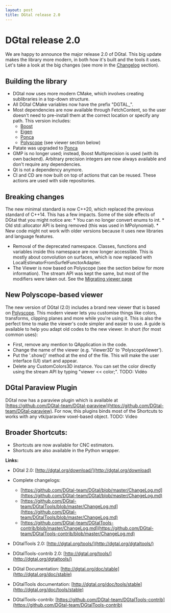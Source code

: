 ```yaml
---
layout: post
title: DGtal release 2.0
---
```



# DGtal release 2.0
We are happy to announce the major release 2.0 of DGtal. This big update makes the library more modern, in both how it's built and the tools it uses. Let's take a look at the big changes (see more in the [Changelog]() section).
## Building the library
* DGtal now uses more modern CMake, which involves creating sublibraries in a top-down structure.
* All DGtal CMake variables now have the prefix "DGTAL_".
* Most dependencies are now available through FetchContent, so the user doesn't need to pre-install them at the correct location or specify any path. This version includes:
  * [Boost](https://www.boost.org/)
  * [Eigen](https://eigen.tuxfamily.org/index.php?title=Main_Page)
  * [Ponca](https://poncateam.github.io/ponca/index.html)
  * [Polyscope](https://polyscope.run/) (see viewer section below)
* Patate was upgraded to [Ponca](https://poncateam.github.io/ponca/index.html)
* GMP is no longer used; instead, Boost Multiprecision is used (with its own backend). Arbitrary precision integers are now always available and don't require any dependencies.
* Qt is not a dependency anymore.
* CI and CD are now built on top of actions that can be reused. These actions are used with side repositories.
## Breaking changes
The new minimal standard is now C++20, which replaced the previous standard of C++14. This has a few impacts. Some of the side effects of DGtal that you might notice are:
    * You can no longer convert enums to int.
    * Old std::allocator API is being removed (this was used in MPolynomial).
    * New code might not work with older versions because it uses new libraries and language features.
* Removal of the deprecated namespace. Classes, functions and variables inside this namespace are now longer accessible. This is mostly about convolution on surfaces, which is now replaced with LocalEstimatorFromSurfelFunctorAdapter.
* The Viewer is now based on Polyscope (see the section below for more information). The stream API was kept the same, but most of the modifiers were taken out. See the [Migrating viewer page]()
## New Polyscope-based viewer
The new version of DGtal (2.0) includes a brand new viewer that is based on [Polyscope](https://polyscope.run/). This modern viewer lets you customise things like colors, transforms, clipping planes and more while you're using it. This is also the perfect time to make the viewer's code simpler and easier to use. A guide is available to help you adapt old codes to the new viewer. In short (for most common uses):
* First, remove any mention to QApplication in the code.
* Change the name of the viewer (e.g. 'Viewer3D' to 'PolyscopeViewer').
* Put the '.show()' method at the end of the file. This will make the user interface (UI) start and appear.
* Delete any CustomColors3D instance. You can set the color directly using the stream API by typing "viewer << color;".
TODO: Vidéo
## DGtal Paraview Plugin
DGtal now has a paraview plugin which is available at [https://github.com/DGtal-team/DGtal-paraview](https://github.com/DGtal-team/DGtal-paraview). For now, this plugins binds most of the Shortcuts to works with any vtk/paraview voxel-based object.
TODO: Video
## Broader Shortcuts:
* Shortcuts are now available for CNC estimators.
* Shortcuts are also available in the Python wrapper.




**Links:**

  * DGtal 2.0: [http://dgtal.org/download/](http://dgtal.org/download)
  * Complete changelogs:
      * [https://github.com/DGtal-team/DGtal/blob/master/ChangeLog.md](https://github.com/DGtal-team/DGtal/blob/master/ChangeLog.md)
      * [https://github.com/DGtal-team/DGtalTools/blob/master/ChangeLog.md](https://github.com/DGtal-team/DGtalTools/blob/master/ChangeLog.md)
      * [https://github.com/DGtal-team/DGtalTools-contrib/blob/master/ChangeLog.md](https://github.com/DGtal-team/DGtalTools-contrib/blob/master/ChangeLog.md)

  * DGtalTools 2.0: [http://dgtal.org/tools/](http://dgtal.org/dgtaltools/)
  * DGtalTools-contrib 2.0: [http://dgtal.org/tools/](http://dgtal.org/dgtaltools/)
  * DGtal Documentation: [http://dgtal.org/doc/stable](http://dgtal.org/doc/stable)
  * DGtalTools documentation:  [http://dgtal.org/doc/tools/stable](http://dgtal.org/doc/tools/stable)
  * DGtalTools-contrib: [https://github.com/DGtal-team/DGtalTools-contrib](https://github.com/DGtal-team/DGtalTools-contrib)
